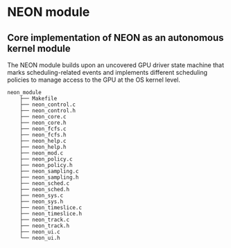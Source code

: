 NEON module
==============
Core implementation of NEON as an autonomous kernel module
--------------

The NEON module builds upon an uncovered GPU driver
state machine that marks scheduling-related events and
implements different scheduling policies to manage access
to the GPU at the OS kernel level.

```
neon_module
    ├── Makefile
    ├── neon_control.c
    ├── neon_control.h
    ├── neon_core.c
    ├── neon_core.h
    ├── neon_fcfs.c
    ├── neon_fcfs.h
    ├── neon_help.c
    ├── neon_help.h
    ├── neon_mod.c
    ├── neon_policy.c
    ├── neon_policy.h
    ├── neon_sampling.c
    ├── neon_sampling.h
    ├── neon_sched.c
    ├── neon_sched.h
    ├── neon_sys.c
    ├── neon_sys.h
    ├── neon_timeslice.c
    ├── neon_timeslice.h
    ├── neon_track.c
    ├── neon_track.h
    ├── neon_ui.c
    └── neon_ui.h
```
